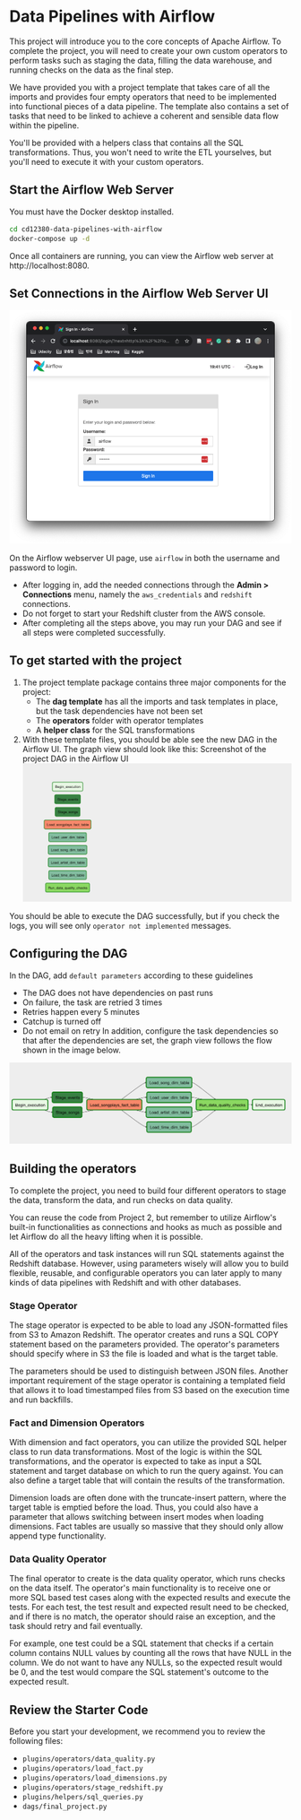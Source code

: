 # Data Pipelines with Airflow
This project will introduce you to the core concepts of Apache Airflow. To complete the project, you will need to create your own custom operators to perform tasks such as staging the data, filling the data warehouse, and running checks on the data as the final step.

We have provided you with a project template that takes care of all the imports and provides four empty operators that need to be implemented into functional pieces of a data pipeline. The template also contains a set of tasks that need to be linked to achieve a coherent and sensible data flow within the pipeline.

You'll be provided with a helpers class that contains all the SQL transformations. Thus, you won't need to write the ETL yourselves, but you'll need to execute it with your custom operators.

## Start the Airflow Web Server
You must have the Docker desktop installed.
```bash
cd cd12380-data-pipelines-with-airflow
docker-compose up -d
```
Once all containers are running, you can view the Airflow web server at http://localhost:8080.

## Set Connections in the Airflow Web Server UI
![Airflow webserver UI. The credentials will be `airflow`/`airflow`.](assets/login.png)

On the Airflow webserver UI page, use `airflow` in both the username and password to login.
* After logging in, add the needed connections through the **Admin > Connections** menu, namely the `aws_credentials` and `redshift` connections.
* Do not forget to start your Redshift cluster from the AWS console.
* After completing all the steps above, you may run your DAG and see if all steps were completed successfully.

## To get started with the project
1. The project template package contains three major components for the project:
   * The **dag template** has all the imports and task templates in place, but the task dependencies have not been set
    * The **operators** folder with operator templates
    * A **helper class** for the SQL transformations
1. With these template files, you should be able see the new DAG in the Airflow UI. The graph view should look like this:
Screenshot of the project DAG in the Airflow UI
![The project DAG in the Airflow UI](assets/final_project_dag_graph1.png)

You should be able to execute the DAG successfully, but if you check the logs, you will see only `operator not implemented` messages.

## Configuring the DAG
In the DAG, add `default parameters` according to these guidelines
* The DAG does not have dependencies on past runs
* On failure, the task are retried 3 times
* Retries happen every 5 minutes
* Catchup is turned off
* Do not email on retry
In addition, configure the task dependencies so that after the dependencies are set, the graph view follows the flow shown in the image below.

![Working DAG with correct task dependencies](assets/final_project_dag_graph2.png)

## Building the operators
To complete the project, you need to build four different operators to stage the data, transform the data, and run checks on data quality.

You can reuse the code from Project 2, but remember to utilize Airflow's built-in functionalities as connections and hooks as much as possible and let Airflow do all the heavy lifting when it is possible.

All of the operators and task instances will run SQL statements against the Redshift database. However, using parameters wisely will allow you to build flexible, reusable, and configurable operators you can later apply to many kinds of data pipelines with Redshift and with other databases.

### Stage Operator
The stage operator is expected to be able to load any JSON-formatted files from S3 to Amazon Redshift. The operator creates and runs a SQL COPY statement based on the parameters provided. The operator's parameters should specify where in S3 the file is loaded and what is the target table.

The parameters should be used to distinguish between JSON files. Another important requirement of the stage operator is containing a templated field that allows it to load timestamped files from S3 based on the execution time and run backfills.

### Fact and Dimension Operators
With dimension and fact operators, you can utilize the provided SQL helper class to run data transformations. Most of the logic is within the SQL transformations, and the operator is expected to take as input a SQL statement and target database on which to run the query against. You can also define a target table that will contain the results of the transformation.

Dimension loads are often done with the truncate-insert pattern, where the target table is emptied before the load. Thus, you could also have a parameter that allows switching between insert modes when loading dimensions. Fact tables are usually so massive that they should only allow append type functionality.

### Data Quality Operator
The final operator to create is the data quality operator, which runs checks on the data itself. The operator's main functionality is to receive one or more SQL based test cases along with the expected results and execute the tests. For each test, the test result and expected result need to be checked, and if there is no match, the operator should raise an exception, and the task should retry and fail eventually.

For example, one test could be a SQL statement that checks if a certain column contains NULL values by counting all the rows that have NULL in the column. We do not want to have any NULLs, so the expected result would be 0, and the test would compare the SQL statement's outcome to the expected result.

## Review the Starter Code
Before you start your development, we recommend you to review the following files:
* `plugins/operators/data_quality.py`
* `plugins/operators/load_fact.py`
* `plugins/operators/load_dimensions.py`
* `plugins/operators/stage_redshift.py`
* `plugins/helpers/sql_queries.py`
* `dags/final_project.py`